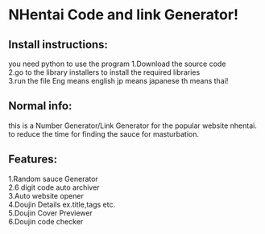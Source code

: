 # NHentai Code and link Generator!
## Install instructions:
you need python to use the program
1.Download the source code<br> 
2.go to the library installers to install the required libraries<br>
3.run the file Eng means english jp means japanese th means thai!<br>
## Normal info:
this is a Number Generator/Link Generator for the popular website nhentai.<br>
to reduce the time for finding the sauce for masturbation.<br>
## Features:
1.Random sauce Generator<br>
2.6 digit code auto archiver<br>
3.Auto website opener<br>
4.Doujin Details ex.title,tags etc.<br>
5.Doujin Cover Previewer<br>
6.Doujin code checker<br>


